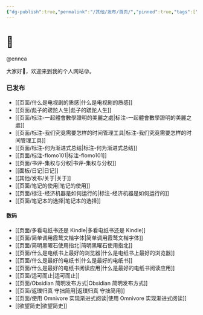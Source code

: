 ```yaml
---
{"dg-publish":true,"permalink":"/其他/发布/首页/","pinned":true,"tags":["gardenEntry"],"dgShowBacklinks":false,"dgShowLocalGraph":false,"dgShowInlineTitle":false,"noteIcon":"1","created":"2023-04-12T11:56:07.275+08:00","updated":""}
---
```


# 🌲

@ennea

大家好👋，欢迎来到我的个人网站😜。

### 已发布
- [[页面/什么是电视剧的质感\|什么是电视剧的质感]]
- [[页面/彪子的蹉跎人生\|彪子的蹉跎人生]]
- [[页面/标注-一起體會數學證明的美麗之處\|标注-一起體會數學證明的美麗之處]]
- [[页面/标注-我们究竟需要怎样的时间管理工具\|标注-我们究竟需要怎样的时间管理工具]]
- [[页面/标注-何为渐进式总结\|标注-何为渐进式总结]]
- [[页面/标注-flomo101\|标注-flomo101]]
- [[页面/书评-集权与分权\|书评-集权与分权]]
- [[面板/日记\|日记]]
- [[其他/发布/关于\|关于]]
- [[页面/笔记的使用\|笔记的使用]]
- [[页面/标注-经济机器是如何运行的\|标注-经济机器是如何运行的]]
- [[页面/笔记本的选择\|笔记本的选择]]


<div class="transclusion internal-embed is-loaded"><div class="markdown-embed">



#### 数码
- [[页面/多看电纸书还是 Kindle\|多看电纸书还是 Kindle]]
- [[页面/简单调用霞鹜文楷字体\|简单调用霞鹜文楷字体]]
- [[页面/简明黑曜石使用指北\|简明黑曜石使用指北]]
- [[页面/什么是电纸书上最好的浏览器\|什么是电纸书上最好的浏览器]]
- [[页面/什么是最好的电纸书\|什么是最好的电纸书]]
- [[页面/什么是最好的电纸书阅读应用\|什么是最好的电纸书阅读应用]]
- [[页面/适可而止\|适可而止]]
- [[页面/Obsidian 简明发布方式\|Obsidian 简明发布方式]] 
- [[页面/返璞归真 守拙简用\|返璞归真 守拙简用]]
- [[页面/使用 Omnivore 实现渐进式阅读\|使用 Omnivore 实现渐进式阅读]]
- [[欲望简史\|欲望简史]]

</div></div>
